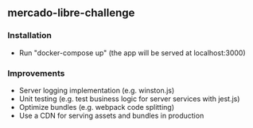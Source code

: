 ## mercado-libre-challenge

### Installation

- Run "docker-compose up" (the app will be served at localhost:3000)

### Improvements

- Server logging implementation (e.g. winston.js)
- Unit testing (e.g. test business logic for server services with jest.js)
- Optimize bundles (e.g. webpack code splitting)
- Use a CDN for serving assets and bundles in production

